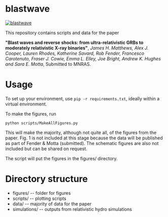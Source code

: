 blastwave 
============
[![blastwave](https://github.com/jhmatthews/blastwave/actions/workflows/test_figures.yml/badge.svg)](https://github.com/jhmatthews/blastwave/actions/workflows/test_figures.yml)

This repository contains scripts and data for the paper 

**"Blast waves and reverse shocks: from ultra-relativistic GRBs to moderately relativistic X-ray binaries"**, _James H. Matthews, Alex J. Cooper, Lauren Rhodes, Katherine Savard, Rob Fender, Francesco Carotenuto, Fraser J. Cowie, Emma L. Elley, Joe Bright, Andrew K. Hughes and Sara E. Motta_, Submitted to MNRAS. 

Usage 
=========
To set up your environment, use `pip -r requirements.txt`, ideally within a virtual environment. 

To make the figures, run 
```
python scripts/MakeAllFigures.py
```

This will make the majority, although not quite all, of the figures from the paper. Fig. 1 is not included at this stage because the data will be published as part of Fender & Motta (submitted). 
The schematic figures are also not included but can be shared on request. 

The script will put the figures in the figures/ directory. 

Directory structure
=====================

* figures/ -- folder for figures
* scripts/ -- plotting scripts
* data/ -- majority of data for the paper
* simulations/ -- outputs from relativistic hydro simulations
